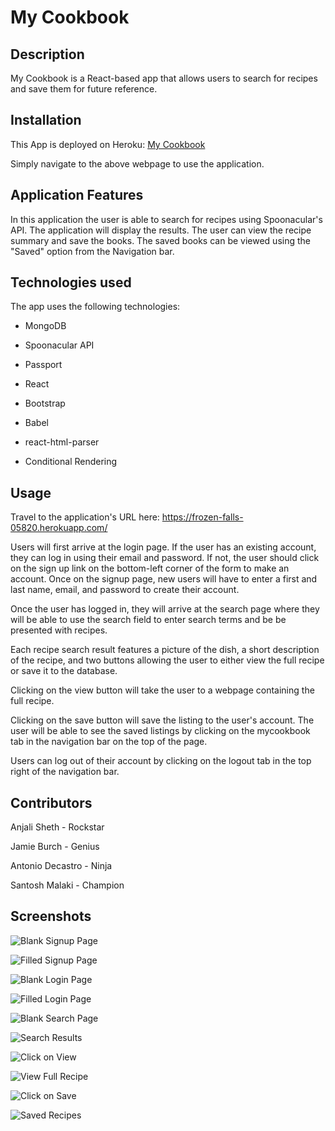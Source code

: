 # My Cookbook

## Description
My Cookbook is a React-based app that allows users to search for recipes and save them for future reference. 

## Installation
This App is deployed on Heroku: [My Cookbook](https://frozen-falls-05820.herokuapp.com/) 


Simply navigate to the above webpage to use the application.

## Application Features
In this application the user is able to search for recipes using Spoonacular's API. The application will display the results. The user can view the recipe summary and save the books. The saved books can be viewed using the "Saved" option from the Navigation bar.

## Technologies used
The app uses the following technologies:

- MongoDB

- Spoonacular API

- Passport

- React

- Bootstrap

- Babel

- react-html-parser

- Conditional Rendering

## Usage

Travel to the application's URL here: https://frozen-falls-05820.herokuapp.com/

Users will first arrive at the login page. If the user has an existing account, they can log in using their email and password. If not, the user should click on the sign up link on the bottom-left corner of the form to make an account. Once on the signup page, new users will have to enter a first and last name, email, and password to create their account.

Once the user has logged in, they will arrive at the search page where they will be able to use the search field to enter search terms and be be presented with recipes.

Each recipe search result features a picture of the dish, a short description of the recipe, and two buttons allowing the user to either view the full recipe or save it to the database.

Clicking on the view button will take the user to a webpage containing the full recipe. 

Clicking on the save button will save the listing to the user's account. The user will be able to see the saved listings by clicking on the mycookbook tab in the navigation bar on the top of the page.

Users can log out of their account by clicking on the logout tab in the top right of the navigation bar.

## Contributors

Anjali Sheth - Rockstar

Jamie Burch - Genius

Antonio Decastro - Ninja

Santosh Malaki - Champion

## Screenshots
![Blank Signup Page](./pictures/sign_up_blank.png)

![Filled Signup Page](./pictures/sign_up_filled.png)

![Blank Login Page](./pictures/log_in_blank.png)

![Filled Login Page](./pictures/log_in_filled.png)

![Blank Search Page](./pictures/search_page_blank.png)

![Search Results](./pictures/search_page_results.png)

![Click on View](./pictures/search_page_results_view.png)

![View Full Recipe](./pictures/go_to_recipe.png)

![Click on Save](./pictures/search_page_results_save.png)

![Saved Recipes](./pictures/my_saved_recipes.png)